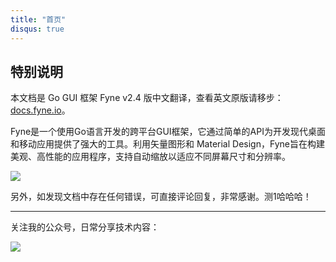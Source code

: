 ```yaml
---
title: "首页"
disqus: true
---
```


## 特别说明

本文档是 Go GUI 框架 Fyne v2.4 版中文翻译，查看英文原版请移步：[docs.fyne.io](https://docs.fyne.io/)。

Fyne是一个使用Go语言开发的跨平台GUI框架，它通过简单的API为开发现代桌面和移动应用提供了强大的工具。利用矢量图形和 Material Design，Fyne旨在构建美观、高性能的应用程序，支持自动缩放以适应不同屏幕尺寸和分辨率。

![](https://cdn.jsdelivr.net/gh/poloxue/images@gofyne/banner.png)

另外，如发现文档中存在任何错误，可直接评论回复，非常感谢。测1哈哈哈！

---

关注我的公众号，日常分享技术内容：

![](https://cdn.jsdelivr.net/gh/poloxue/images@main/wechat.png)

